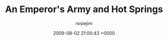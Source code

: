 ---
blog: travel
date: 2009-08-02 21:00:43 +0000
title: "An Emperor's Army and Hot Springs"
author: rosiejim
permalink: /china-2009/three-nations/xi'an/an-emperors-army-and-hot-springs/
---